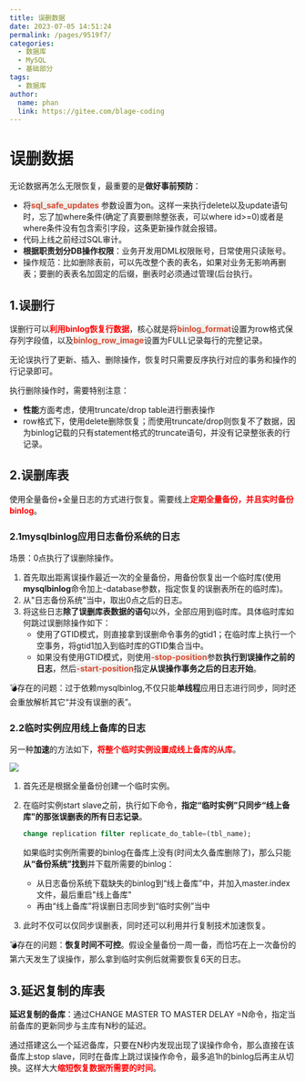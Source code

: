 ```yaml
---
title: 误删数据
date: 2023-07-05 14:51:24
permalink: /pages/9519f7/
categories:
  - 数据库
  - MySQL
  - 基础部分
tags:
  - 数据库
author: 
  name: phan
  link: https://gitee.com/blage-coding
---
```

# 误删数据

无论数据再怎么无限恢复，最重要的是**做好事前预防**：

- 将<font style="background: rgb(240, 240, 236)" color="#d94a33">**sql_safe_updates**</font> 参数设置为on。这样一来执行delete以及update语句时，忘了加where条件(确定了真要删除整张表，可以where id>=0)或者是where条件没有包含索引字段，这条更新操作就会报错。
- 代码上线之前经过SQL审计。
- **根据职责划分DB操作权限**：业务开发用DML权限账号，日常使用只读账号。
- 操作规范：比如删除表前，可以先改整个表的表名，如果对业务无影响再删表；要删的表表名加固定的后缀，删表时必须通过管理(后台执行。

## 1.误删行

误删行可以<font color="red">**利用binlog恢复行数据**</font>，核心就是将<font style="background: rgb(240, 240, 236)" color="#d94a33">**binlog_format**</font>设置为row格式保存列字段值，以及<font style="background: rgb(240, 240, 236)" color="#d94a33">**binlog_row_image**</font>设置为FULL记录每行的完整记录。

无论误执行了更新、插入、删除操作，恢复时只需要反序执行对应的事务和操作的行记录即可。

执行删除操作时，需要特别注意：

- **性能**方面考虑，使用truncate/drop table进行删表操作
- row格式下，使用delete删除恢复；而使用truncate/drop则恢复不了数据，因为binlog记载的只有statement格式的truncate语句，并没有记录整张表的行记录。

## 2.误删库表

使用全量备份+全量日志的方式进行恢复。需要线上<font color="red">**定期全量备份，并且实时备份binlog**</font>。

### 2.1mysqlbinlog应用日志备份系统的日志

场景：0点执行了误删除操作。

1. 首先取出距离误操作最近一次的全量备份，用备份恢复出一个临时库(使用**mysqlbinlog**命令加上-database参数，指定恢复的误删表所在的临时库)。
2. 从"日志备份系统"当中，取出0点之后的日志。
3. 将这些日志**除了误删库表数据的语句**以外，全部应用到临时库。具体临时库如何跳过误删除操作如下：
   - 使用了GTID模式，则直接拿到误删命令事务的gtid1；在临时库上执行一个空事务，将gtid1加入到临时库的GTID集合当中。
   - 如果没有使用GTID模式，则使用<font style="background: rgb(240, 240, 236)" color="#d94a33">**-stop-position**</font>参数**执行到误操作之前的日志**，然后<font style="background: rgb(240, 240, 236)" color="#d94a33">**-start-position**</font>指定**从误操作事务之后的日志开始**。

💣存在的问题：过于依赖mysqlbinlog,不仅只能**单线程**应用日志进行同步，同时还会重放解析其它“并没有误删的表”。

### 2.2临时实例应用线上备库的日志

另一种**加速**的方法如下，<font color="red">**将整个临时实例设置成线上备库的从库**</font>。

![](https://cdn.staticaly.com/gh/blage-coding/picx-images-hosting@master/20230705/image.1tmd524uoz0g.webp)

1. 首先还是根据全量备份创建一个临时实例。

2. 在临时实例start slave之前，执行如下命令，**指定“临时实例”只同步“线上备库”的那张误删表的所有日志记录**。

   ```sql
   change replication filter replicate_do_table=(tbl_name);
   ```

   如果临时实例所需要的binlog在备库上没有(时间太久备库删除了)，那么只能**从“备份系统”找到**并下载所需要的binlog：

   - 从日志备份系统下载缺失的binlog到“线上备库”中，并加入master.index文件，最后重启"线上备库"
   - 再由“线上备库”将误删日志同步到“临时实例”当中

3. 此时不仅可以仅同步误删表，同时还可以利用并行复制技术加速恢复。

💣存在的问题：**恢复时间不可控**。假设全量备份一周一备，而恰巧在上一次备份的第六天发生了误操作，那么拿到临时实例后就需要恢复6天的日志。

## 3.延迟复制的库表

**延迟复制的备库**：通过CHANGE MASTER TO MASTER DELAY =N命令，指定当前备库的更新同步与主库有N秒的延迟。

通过搭建这么一个延迟备库，只要在N秒内发现出现了误操作命令，那么直接在该备库上stop slave，同时在备库上跳过误操作命令，最多追1h的binlog后再主从切换。这样大大<font color="red">**缩短恢复数据所需要的时间**</font>。